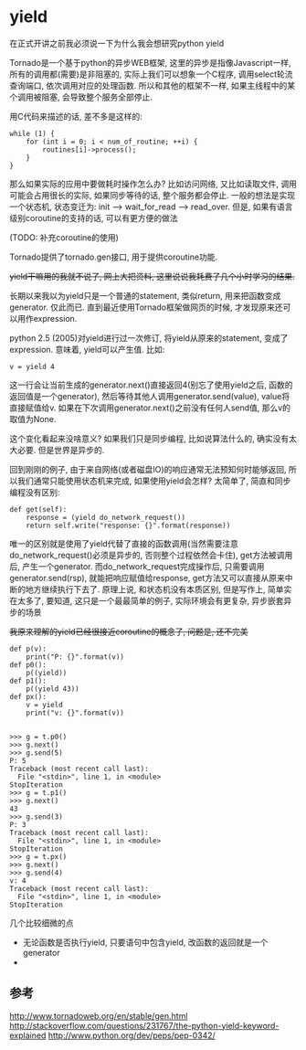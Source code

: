 
yield
=================================================

在正式开讲之前我必须说一下为什么我会想研究python yield

Tornado是一个基于python的异步WEB框架, 这里的异步是指像Javascript一样, 所有的调用都(需要)是非阻塞的, 实际上我们可以想象一个C程序, 调用select轮流查询端口, 依次调用对应的处理函数. 所以和其他的框架不一样, 如果主线程中的某个调用被阻塞, 会导致整个服务全部停止.

用C代码来描述的话, 差不多是这样的:

    while (1) {
        for (int i = 0; i < num_of_routine; ++i) {
            routines[i]->process();
        }
    }

那么如果实际的应用中要做耗时操作怎么办? 比如访问网络, 又比如读取文件, 调用可能会占用很长的实际, 如果同步等待的话, 整个服务都会停止. 一般的想法是实现一个状态机, 状态变迁为: init --> wait_for_read --> read_over. 但是, 如果有语言级别coroutine的支持的话, 可以有更方便的做法

(TODO: 补充coroutine的使用)

Tornado提供了tornado.gen接口, 用于提供coroutine功能.

~~yield干嘛用的我就不说了, 网上大把资料, 这里说说我耗费了几个小时学习的结果.~~

长期以来我以为yield只是一个普通的statement, 类似return, 用来把函数变成generator. 仅此而已. 直到最近使用Tornado框架做网页的时候, 才发现原来还可以用作expression.

python 2.5 (2005)对yield进行过一次修订, 将yield从原来的statement, 变成了expression. 意味着, yield可以产生值. 比如:

    v = yield 4


这一行会让当前生成的generator.next()直接返回4(别忘了使用yield之后, 函数的返回值是一个generator), 然后等待其他人调用generator.send(value), value将直接赋值给v. 如果在下次调用generator.next()之前没有任何人send值, 那么v的取值为None.

这个变化看起来没啥意义? 如果我们只是同步编程, 比如说算法什么的, 确实没有太大必要. 但是世界是异步的.

回到刚刚的例子, 由于来自网络(或者磁盘IO)的响应通常无法预知何时能够返回, 所以我们通常只能使用状态机来完成, 如果使用yield会怎样? 太简单了, 简直和同步编程没有区别:

    def get(self):
        response = (yield do_network_request())
        return self.write("response: {}".format(response))

唯一的区别就是使用了yield代替了直接的函数调用(当然需要注意do_network_request()必须是异步的, 否则整个过程依然会卡住), get方法被调用后, 产生一个generator. 而do_network_request完成操作后, 只需要调用generator.send(rsp), 就能把响应赋值给response, get方法又可以直接从原来中断的地方继续执行下去了. 原理上说, 和状态机没有本质区别, 但是写作上, 简单实在太多了, 要知道, 这只是一个最最简单的例子, 实际环境会有更复杂, 异步嵌套异步的场景

~~我原来理解的yield已经很接近coroutine的概念了, 问题是, 还不完美~~



    def p(v):
        print("P: {}".format(v))
    def p0():
        p((yield))
    def p1():
        p((yield 43))
    def px():
        v = yield
        print("v: {}".format(v))


    >>> g = t.p0()
    >>> g.next()
    >>> g.send(5)
    P: 5
    Traceback (most recent call last):
      File "<stdin>", line 1, in <module>
    StopIteration
    >>> g = t.p1()
    >>> g.next()
    43
    >>> g.send(3)
    P: 3
    Traceback (most recent call last):
      File "<stdin>", line 1, in <module>
    StopIteration
    >>> g = t.px()
    >>> g.next()
    >>> g.send(4)
    v: 4
    Traceback (most recent call last):
      File "<stdin>", line 1, in <module>
    StopIteration

几个比较细微的点
* 无论函数是否执行yield, 只要语句中包含yield, 改函数的返回就是一个generator
* 

参考
-------------------------------------------------
http://www.tornadoweb.org/en/stable/gen.html
http://stackoverflow.com/questions/231767/the-python-yield-keyword-explained
http://www.python.org/dev/peps/pep-0342/

